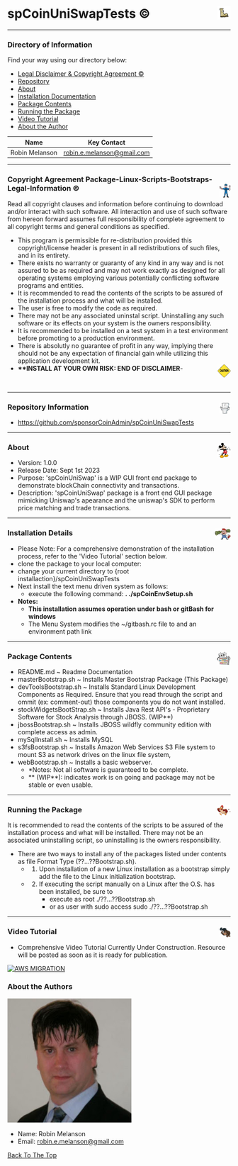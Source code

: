 # spCoinUniSwapTests ©<img src="https://github.com/RMelanson/linux-scripts-bootstraps/blob/master/images/boot1.png" width="6%" align= "right">
---
### Directory of Information
Find your way using our directory below:

- [Legal Disclaimer & Copyright Agreement ©](#copyright-agreement)
- [Repository](#repository-information)
- [About](#About)
- [Installation Documentation](#installation-details)
- [Package Contents](#package-contents)
- [Running the Package](#running-the-package)
- [Video Tutorial](#video-tutorial)
- [About the Author](#about-the-authors)
 
 Name  | Key Contact
------------- | -------------
Robin Melanson  | robin.e.melanson@gmail.com

 - - - -
### Copyright Agreement <b>Package-Linux-Scripts-Bootstraps-Legal-Information ©</b> <img src="https://github.com/RMelanson/linux-scripts-bootstraps/blob/master/images/policeman.png" width="5%" align= "right">

Read all copyright clauses and information before continuing to download and/or interact with such software. All interaction and use of such software from hereon forward assumes full responsibility of complete agreement to all copyright terms and general conditions as specified. 

- This program is permissible for re-distribution provided this copyright/license header is present in all redistributions of such files, and in its entirety.  
- There exists no warranty or guaranty of any kind in any way and is not assured to be as required and may not work exactly as designed for all operating systems employing various potentially conflicting software programs and entities.  
- It is recommended to read the contents of the scripts to be assured of the installation process and what will be installed. 
- The user is free to modify the code as required. 
- There may not be any associated uninstal script. Uninstalling any such software or its effects on your system is the owners responsibility.
- It is recommended to be installed on a test system in a test environment before promoting to a production environment.
- There is absolutly no guarantee of profit in any way, implying there should not be any expectation of financial gain while utilizing this application development kit.
- <b>**INSTALL AT YOUR OWN RISK: END OF DISCLAIMER</b><img src="https://github.com/RMelanson/linux-scripts-bootstraps/blob/master/images/caution.png" width="6%" align= "right">-</b>
 <BR>
 
 - - - -
### Repository Information <img src="https://github.com/RMelanson/linux-scripts-bootstraps/blob/master/images/repository.png" width="5%" align= "right">
- https://github.com/sponsorCoinAdmin/spCoinUniSwapTests

- - - -
### About <img src="https://github.com/RMelanson/linux-scripts-bootstraps/blob/master/images/aboutMickey.png" width="6%" align= "right">
- Version: 1.0.0
- Release Date: Sept 1st 2023
- Purpose: 'spCoinUniSwap' is a WIP GUI front end package to demonstrate blockChain connectivity and transactions.
- Description: 'spCoinUniSwap' package is a front end GUI package mimicking Uniswap's apearance and the uniswap's SDK to perform price matching and trade transactions. 
 - - - -
### Installation Details<img src="https://github.com/RMelanson/linux-scripts-bootstraps/blob/master/images/installation.png" width="7%" align= "right">
- Please Note: For a comprehensive demonstration of the installation process, refer to the 'Video Tutorial' section below.
- clone the package to your local computer:
- change your current directory to {root installaction}/spCoinUniSwapTests
- Next install the text menu driven system as follows:
    - execute the following command: <b>. ./spCoinEnvSetup.sh</b>
- <b>Notes:
    - This installation assumes operation under bash or gitBash for windows</b>
    - The Menu System modifies the ~/gitbash.rc file to and an environment path link
 - - - -
### Package Contents<img src="https://github.com/RMelanson/linux-scripts-bootstraps/blob/master/images/contents.png" width="6%" align= "right">

- README.md ~ Readme Documentation
- masterBootstrap.sh  ~ Installs Master Bootstrap Package (This Package)
- devToolsBootstrap.sh ~ Installs Standard Linux Development Components as Required.  Ensure that you read through the script and ommit (ex: comment-out) those components you do not want installed.
- stockWidgetsBootStrap.sh ~ Installs Java Rest API's - Proprietary  Software for Stock Analysis through JBOSS. (WIP**)
- jbossBootstrap.sh ~ Installs JBOSS wildfly community edition with complete access as admin.
- mySqlInstall.sh ~ Installs MySQL
- s3fsBootstrap.sh ~ Installs Amazon Web Services S3 File system to mount S3 as network drives on the linux file system,
- webBootstrap.sh ~ Installs a basic webserver.
    - *Notes: Not all software is guaranteed to be complete.
   - ** (WIP**): indicates work is on going and package may not be stable or even usable.
 - - - -
### Running the Package<img src="https://github.com/RMelanson/linux-scripts-bootstraps/blob/master/images/running2.png" width="6%" align= "right">
It is recommended to read the contents of the scripts to be assured of the installation process and what will be installed.  There may not be an associated uninstalling script, so uninstalling is the owners responsibility.
- There are two ways to install any of the packages listed under contents as file Format Type (??...??Bootstrap.sh).
  - 1. Upon installation of a new Linux installation as a bootstrap simply add the file to the Linux initialization bootstrap.
  - 2. If executing the script manually on a Linux after the O.S. has been installed, be sure to
       - execute as root ./??...??Bootstrap.sh
       - or as user with sudo access sudo ./??...??Bootstrap.sh
 - - - -
### Video Tutorial<img src="https://github.com/RMelanson/linux-scripts-bootstraps/blob/master/images/video.png" width="5%" align= "right">
- Comprehensive Video Tutorial Currently Under Construction. Resource will be posted as soon as it is ready for publication.

[![AWS MIGRATION](https://github.com/RMelanson/linux-scripts-bootstraps/blob/master/images/maxresdefault.jpg)](https://youtu.be/T_d5-y8hpYI "AWS Migration")

### About the Authors
![Author Image](https://github.com/RMelanson/profile/blob/master/RobinPhoto.jpg)
- Name: Robin Melanson
- Email: robin.e.melanson@gmail.com

[Back To The Top](#directory-of-information)
